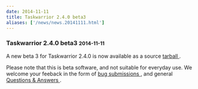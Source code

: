 ```yaml
---
date: 2014-11-11
title: Taskwarrior 2.4.0 beta3
aliases: ['/news/news.20141111.html']
---
```

<div class="col-md-8 main">
 <div class="row">
  <h3>
   Taskwarrior 2.4.0 beta3
   <small>
    2014-11-11
   </small>
  </h3>
  <p>
   A new beta 3 for Taskwarrior 2.4.0 is now available as a source
   <a href="/download/task-latest.tar.gz">
    tarball
   </a>
   .
  </p>
  <p>
   Please note that this is beta software, and not suitable for
            everyday use.  We welcome your feeback in the form of
   <a href="https://bug.tasktools.org">
    bug submissions
   </a>
   ,
            and general
   <a href="https://answers.tasktools.org">
    Questions &amp; Answers
   </a>
   .
  </p>
 </div>
</div>

